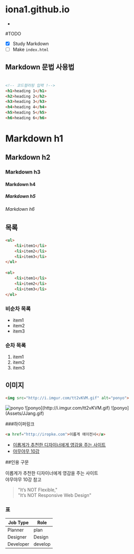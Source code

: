 # iona1.github.io





-
#TODO
- [x] Study Markdown
- [ ] Make `index.html`

## Markdown 문법 사용법


```html

<!-- 코드컬러링 입력 !-->
<h1>heading 1</h1>
<h2>heading 2</h2>
<h3>heading 3</h3>
<h4>heading 4</h4>
<h5>heading 5</h5>
<h6>heading 6</h6>

``` 


# Markdown h1
## Markdown h2
### Markdown h3
#### Markdown h4
##### Markdown h5
###### Markdown h6







## 목록

```html
<ul>
	<li>item1</li>
	<li>item2</li>
	<li>item3</li>
</ul>

<ol>
	<li>item1</li>
	<li>item2</li>
	<li>item3</li>
</ol>
```

### 비순차 목록
- item1
- item2
- item3

### 순차 목록
1. item1
1. item2
1. item3





## 이미지

```html
<img src="http://i.imgur.com/tt2vKVM.gif" alt="ponyo">


```

<img src="http://i.imgur.com/tt2vKVM.gif" alt="ponyo" width="250" height="140">
![ponyo](http://i.imgur.com/tt2vKVM.gif)
![ponyo](Assets/JJang.gif)



###하이퍼링크

```html
<a href="http://iropke.com">이롭게 에이전시</a>
```

- [이롭게가 추천한 디자이너에게 영감을 주는 사이트](http://iropke.com/blog/archives/4197)
- [야무야무 10강 ](https://docs.google.com/document/d/1VzzA2MSIgfRof8Kjb4K2Yb8X3aUFmkew3x-_P5UlhIA/edit?usp=sharing)






##인용 구문


이롭게가 추천한 디자이너에게 영감을 주는 사이트<br>
야무야무 10강 참고


>"It’s NOT Flexible,"<br>
>"It’s NOT Responsive Web Design"





### 표

Job Type | Role
---|---
Planner | plan
Designer | Design
Developer | develop 


